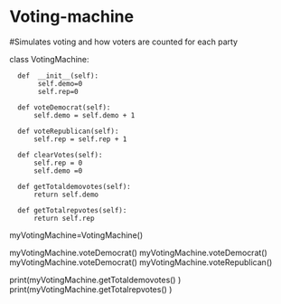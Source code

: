 # Voting-machine
#Simulates voting and how voters are counted for each party 

class VotingMachine:

      def  __init__(self):
           self.demo=0
           self.rep=0
       
      def voteDemocrat(self):
          self.demo = self.demo + 1

      def voteRepublican(self):
          self.rep = self.rep + 1

      def clearVotes(self):
          self.rep = 0
          self.demo =0

      def getTotaldemovotes(self):
          return self.demo

      def getTotalrepvotes(self):
          return self.rep 

myVotingMachine=VotingMachine()

myVotingMachine.voteDemocrat()
myVotingMachine.voteDemocrat()
myVotingMachine.voteDemocrat()
myVotingMachine.voteRepublican()

print(myVotingMachine.getTotaldemovotes() )
print(myVotingMachine.getTotalrepvotes() )
